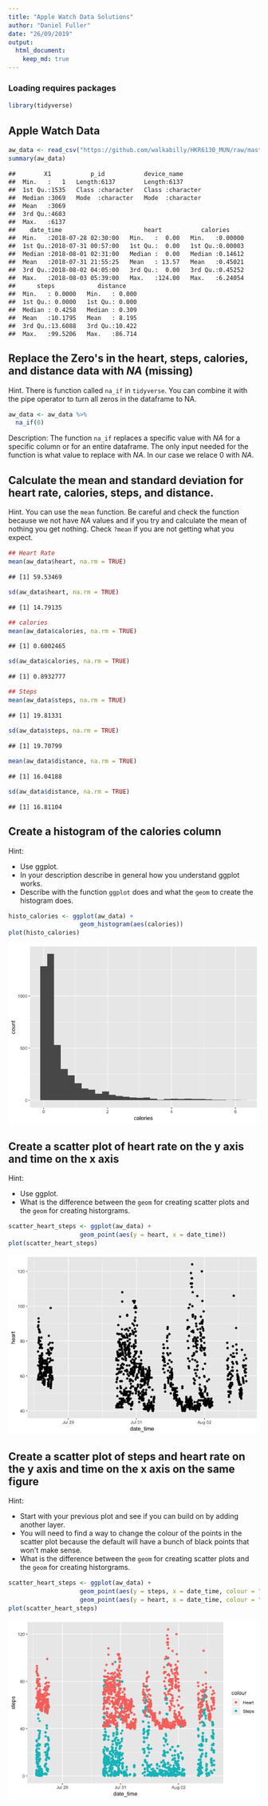 ```yaml
---
title: "Apple Watch Data Solutions"
author: "Daniel Fuller"
date: "26/09/2019"
output: 
  html_document:
    keep_md: true
---
```




### Loading requires packages


```r
library(tidyverse)
```

## Apple Watch Data

```r
aw_data <- read_csv("https://github.com/walkabilly/HKR6130_MUN/raw/master/data/apple_watch_data.csv")
summary(aw_data)
```

```
##        X1           p_id           device_name       
##  Min.   :   1   Length:6137        Length:6137       
##  1st Qu.:1535   Class :character   Class :character  
##  Median :3069   Mode  :character   Mode  :character  
##  Mean   :3069                                        
##  3rd Qu.:4603                                        
##  Max.   :6137                                        
##    date_time                       heart           calories      
##  Min.   :2018-07-28 02:30:00   Min.   :  0.00   Min.   :0.00000  
##  1st Qu.:2018-07-31 00:57:00   1st Qu.:  0.00   1st Qu.:0.00003  
##  Median :2018-08-01 02:31:00   Median :  0.00   Median :0.14612  
##  Mean   :2018-07-31 21:55:25   Mean   : 13.57   Mean   :0.45021  
##  3rd Qu.:2018-08-02 04:05:00   3rd Qu.:  0.00   3rd Qu.:0.45252  
##  Max.   :2018-08-03 05:39:00   Max.   :124.00   Max.   :6.24054  
##      steps            distance     
##  Min.   : 0.0000   Min.   : 0.000  
##  1st Qu.: 0.0000   1st Qu.: 0.000  
##  Median : 0.4258   Median : 0.309  
##  Mean   :10.1795   Mean   : 8.195  
##  3rd Qu.:13.6088   3rd Qu.:10.422  
##  Max.   :99.5206   Max.   :86.714
```

## Replace the Zero's in the heart, steps, calories, and distance data with _NA_ (missing)

Hint. There is function called `na_if` in `tidyverse`. You can combine it with the pipe operator to turn all zeros in the dataframe to NA. 

```r
aw_data <- aw_data %>%
  na_if(0)
```

Description: The function `na_if` replaces a specific value with _NA_ for a specific column or for an entire dataframe. The only input needed for the function is what value to replace with _NA_. In our case we relace 0 with _NA_. 

## Calculate the mean and standard deviation for heart rate, calories, steps, and distance.

Hint. You can use the `mean` function. Be careful and check the function because we not have _NA_ values and if you try and calculate the mean of nothing you get nothing. Check `?mean` if you are not getting what you expect. 


```r
## Heart Rate
mean(aw_data$heart, na.rm = TRUE)
```

```
## [1] 59.53469
```

```r
sd(aw_data$heart, na.rm = TRUE)
```

```
## [1] 14.79135
```

```r
## calories
mean(aw_data$calories, na.rm = TRUE)
```

```
## [1] 0.6002465
```

```r
sd(aw_data$calories, na.rm = TRUE)
```

```
## [1] 0.8932777
```

```r
## Steps
mean(aw_data$steps, na.rm = TRUE)
```

```
## [1] 19.81331
```

```r
sd(aw_data$steps, na.rm = TRUE)
```

```
## [1] 19.70799
```

```r
mean(aw_data$distance, na.rm = TRUE)
```

```
## [1] 16.04188
```

```r
sd(aw_data$distance, na.rm = TRUE)
```

```
## [1] 16.81104
```

## Create a histogram of the calories column

Hint: 
- Use ggplot. 
- In your description describe in general how you understand ggplot works. 
- Describe with the function `ggplot` does and what the `geom` to create the histogram does. 


```r
histo_calories <- ggplot(aw_data) + 
                    geom_histogram(aes(calories))
plot(histo_calories)
```

![](apple_watch_data_solutions_files/figure-html/unnamed-chunk-5-1.png)<!-- -->

## Create a scatter plot of heart rate on the y axis and time on the x axis

Hint: 
- Use ggplot. 
- What is the difference between the `geom` for creating scatter plots and the `geom` for creating historgrams. 


```r
scatter_heart_steps <- ggplot(aw_data) + 
                    geom_point(aes(y = heart, x = date_time)) 
plot(scatter_heart_steps)
```

![](apple_watch_data_solutions_files/figure-html/unnamed-chunk-6-1.png)<!-- -->


## Create a scatter plot of steps and heart rate on the y axis and time on the x axis on the same figure

Hint: 
- Start with your previous plot and see if you can build on by adding another layer.
- You will need to find a way to change the colour of the points in the scatter plot because the default will have a bunch of black points that won't make sense. 
- What is the difference between the `geom` for creating scatter plots and the `geom` for creating historgrams. 


```r
scatter_heart_steps <- ggplot(aw_data) + 
                    geom_point(aes(y = steps, x = date_time, colour = "Steps")) + 
                    geom_point(aes(y = heart, x = date_time, colour = "Heart")) 
plot(scatter_heart_steps)
```

![](apple_watch_data_solutions_files/figure-html/unnamed-chunk-7-1.png)<!-- -->


